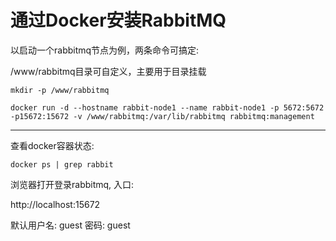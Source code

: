# 通过Docker安装RabbitMQ

以启动一个rabbitmq节点为例，两条命令可搞定:

/www/rabbitmq目录可自定义，主要用于目录挂载

`mkdir -p /www/rabbitmq`

`docker run -d --hostname rabbit-node1 --name rabbit-node1 -p 5672:5672 -p15672:15672 -v /www/rabbitmq:/var/lib/rabbitmq rabbitmq:management`

***

查看docker容器状态:

`docker ps | grep rabbit`

浏览器打开登录rabbitmq, 入口: 

http://localhost:15672

默认用户名: guest 密码: guest

